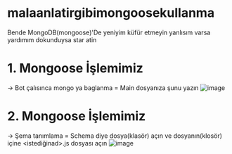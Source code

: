 # malaanlatirgibimongoosekullanma
Bende MongoDB(mongoose)'De yeniyim küfür etmeyin yanlısım varsa yardımım dokunduysa star atin

# 1. Mongoose İşlemimiz
-> Bot çalısınca mongo ya baglanma
= Main dosyanıza şunu yazın
![image](https://user-images.githubusercontent.com/101521169/177275686-1be17209-b3f5-41f6-968d-77c8b546381a.png)

# 2. Mongoose İşlemimiz
-> Şema tanımlama 
= Schema diye dosya(klasör) açın ve dosyanın(klosör) içine <istediğinad>.js dosyası açın
![image](https://user-images.githubusercontent.com/101521169/177276144-e719a2f8-3ee0-4b5e-9c1b-e7eb3580838c.png)
